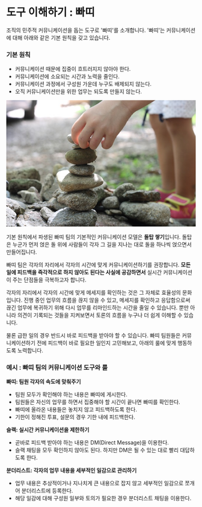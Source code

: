 # 도구 이해하기 : 빠띠

조직의 민주적 커뮤니케이션을 돕는 도구로 '빠띠'를 소개합니다. '빠띠'는 커뮤니케이션에 대해 아래와 같은 기본 원칙을 갖고 있습니다.

### 기본 원칙

* 커뮤니케이션 때문에 집중이 흐트러지지 않아야 한다. 
* 커뮤니케이션에 소요되는 시간과 노력을 줄인다.
* 커뮤니케이션 과정에서 구성원 가운데 누구도 배제되지 않는다.
* 오직 커뮤니케이션만을 위한 업무는 되도록 만들지 않는다.

![](/assets/stone-tower-2358983_640.jpg)

기본 원칙에서 파생된 빠띠 팀의 기본적인 커뮤니케이션 모델은 **돌탑 쌓기**입니다. 돌탑은 누군가 먼저 얹은 돌 위에 사람들이 각자 그 길을 지나는 대로 돌을 하나씩 얹으면서 만들어집니다.

빠띠 팀은 각자의 자리에서 각자의 시간에 맞게 커뮤니케이션하기를 권장합니다. **모든 일에 피드백을 즉각적으로 하지 않아도 된다는 사실에 공감하면서** 실시간 커뮤니케이션이 주는 단점들을 극복하고자 합니다.

각자의 자리에서 각자의 시간에 맞게 메세지를 확인하는 것은 그 자체로 효율성의 문화입니다. 진행 중인 업무의 흐름을 끊지 않을 수 있고, 메세지를 확인하고 응답함으로써 끊긴 업무에 복귀하기 위해 다시 업무를 리마인드하는 시간을 줄일 수 있습니다. 뿐만 아니라 의견이 기록되는 것들을 지켜보면서 토론의 흐름을 누구나 더 쉽게 이해할 수 있습니다.

물론 급한 일의 경우 반드시 바로 피드백을 받아야 할 수 있습니다. 빠띠 팀원들은 커뮤니케이션하기 전에 피드백이 바로 필요한 일인지 고민해보고, 아래의 룰에 맞게 행동하도록 노력합니다.

### 예시 : 빠띠 팀의 커뮤니케이션 도구와 룰

**빠띠: 팀원 각자의 속도에 맞춰주기**

* 팀원 모두가 확인해야 하는 내용은 빠띠에 게시한다.
* 팀원들은 자신의 업무를 하면서 집중해야 할 시간이 끝나면 빠띠를 확인한다. 
* 빠띠에 올라온 내용들은 놓치지 않고 피드백하도록 한다.
* 기한이 정해진 투표, 설문의 경우 기한 내에 피드백한다.

**슬랙: 실시간 커뮤니케이션을 제한하기**

* 곧바로 피드백 받아야 하는 내용은 DM\(Direct Message\)을 이용한다.
* 슬랙 채팅을 모두 확인하지 않아도 된다. 하지만 DM은 될 수 있는 대로 빨리 대답하도록 한다.

**분더리스트: 각자의 업무 내용을 세부적인 일감으로 관리하기**

* 업무 내용은 추상적이거나 지나치게 큰 내용으로 잡지 않고 세부적인 일감으로 쪼개어 분더리스트에 등록한다.
* 해당 일감에 대해 구성원 일부와 토의가 필요한 경우 분더리스트 채팅을 이용한다.




